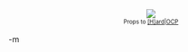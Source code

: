 <center><img src="http://www.hardocp.com/images/news/1073471844Ui4wBFNaIj_1_1_l.jpg">
<br /><font size=1>Props to <a href="http://www.hardocp.com">[H]ard|OCP</a></font></center>
<br />-m
<br />